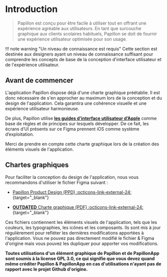 # Introduction
> Papillon est conçu pour être facile à utiliser tout en offrant une expérience agréable aux utilisateurs. En tant que surcouche graphique aux clients scolaires habituels, Papillon se doit de fournir une expérience utilisateur optimisée pour son usage.

!!! note warning "Un niveau de connaissance est requis"
    Cette section est destinée aux designers ayant un niveau de connaissance suffisant pour comprendre les concepts de base de la conception d'interface utilisateur et de l'expérience utilisateur.

## Avant de commencer

L'application Papillon dispose déjà d'une charte graphique préétablie. Il est donc nécessaire de s'en approcher au maximum lors de la conception et du design de l'application. Cela garantira une cohérence visuelle et une expérience utilisateur harmonieuse.

De plus, Papillon utilise **[les guides d’interface utilisateur d’Apple](https://developer.apple.com/design/)** comme base de règles et de principes sur lesquels développer. De ce fait, les écrans d’UI présents sur ce Figma prennent iOS comme système d’exploitation.

Merci de prendre en compte cette charte graphique lors de la création des éléments visuels de l'application.

## Chartes graphiques

Pour faciliter la conception du design de l'application, nous vous recommandons d'utiliser le fichier Figma suivant :

- [Papillon Product Design (PPD) :octicons-link-external-24:](https://www.figma.com/file/EZ9HbmMmCywyCxp3OuvofF/%5BPUBLIC%5D-Papillon-Product-Design?type=design&node-id=0-1&mode=design&t=xcRjRMwqy4sVpscj-0){target="_blank"}

- [**OUTDATED** Charte graphique (PDF) :octicons-link-external-24:](../assets/design/Charte%20Graphique%20-%20Papillon%20(sept.%202023).pdf){target="_blank"}

Ces fichiers contiennent les éléments visuels de l'application, tels que les couleurs, les typographies, les icônes et les composants. Ils sont mis à jour régulièrement pour refléter les dernières modifications apportées à l'application. Vous ne pouvez pas directement modifié le fichier & Figma d'origine mais vous pouvez les dupliquer pour apporter vos modifications.

**Toutes utilisations d'un élément graphique de Papillon et de PapillonApp sont soumis à la license GPL 3.0, ce qui signifie que vous devez quand même créditer Papillon & PapillonApp en cas d'utilisations n'ayant pas de rapport avec le projet Github d'origine.**

